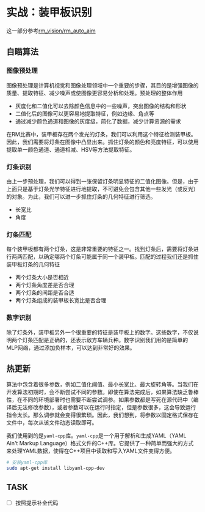 # 实战：装甲板识别

这一部分参考[rm_vision/rm_auto_aim](https://gitlab.com/rm_vision/rm_auto_aim)

## 自瞄算法

### 图像预处理

图像预处理是计算机视觉和图像处理领域中一个重要的步骤，其目的是增强图像的质量、提取特征、减少噪声或使图像更容易分析和处理。预处理的整体作用
- 灰度化和二值化可以去除颜色信息中的一些噪声，突出图像的结构和形状
- 二值化后的图像可以更容易地提取特征，例如边缘、角点等
- 通过减少颜色通道和图像的灰度级，简化了数据，减少计算资源的需求

在RM比赛中，装甲板存在两个发光的灯条，我们可以利用这个特征检测装甲板。因此，我们需要将灯条在图像中凸显出来。抓住灯条的颜色和亮度特征，可以使用提取单一颜色通道、通道相减、HSV等方法提取特征。

### 灯条识别

由上一步预处理，我们可以得到一张保留灯条明显特征的二值化图像。但是，由于上面只是基于灯条光学特征进行地提取，不可避免会包含其他一些发光（或反光）的对象。为此，我们可以进一步抓住灯条的几何特征进行筛选。
- 长宽比
- 角度

### 灯条匹配

每个装甲板都有两个灯条，这是非常重要的特征之一。找到灯条后，需要将灯条进行两两匹配，以确定哪两个灯条可能属于同一个装甲板。匹配的过程我们还是抓住装甲板灯条的几何特征
- 两个灯条大小是否相近
- 两个灯条角度差是否合理
- 两个灯条的间距是否合适
- 两个灯条组成的装甲板长宽比是否合理

### 数字识别

除了灯条外，装甲板另外一个很重要的特征是装甲板上的数字。这些数字，不仅说明两个灯条匹配是正确的，还表示敌方车辆兵种。数字识别我们用的是简单的MLP网络，通过添加负样本，可以达到非常好的效果。

## 热更新

算法中包含着很多参数，例如二值化阈值、最小长宽比、最大旋转角等。当我们在开发算法初期时，会不断尝试不同的参数。即使在算法完成后，如果算法缺乏鲁棒性，在不同的环境部署时也需要不断尝试调参。如果参数都是写死在源代码中（编译后无法修改参数），或者参数可以在运行时指定，但是参数很多，这会导致运行指令太长。那么调参就会变得很繁琐。因此，我们想到，将参数以固定格式保存在文件中，每次从该文件动态读取即可。

我们使用到的是`yaml-cpp`库。`yaml-cpp`是一个用于解析和生成YAML（YAML Ain't Markup Language）格式文件的C++库。它提供了一种简单而强大的方式来处理YAML数据，使得在C++项目中读取和写入YAML文件变得方便。
```bash
# 安装yaml-cpp库
sudo apt-get install libyaml-cpp-dev
```

## TASK

- [ ] 按照提示补全代码